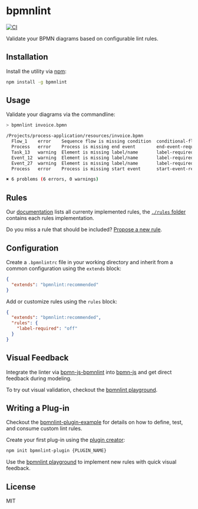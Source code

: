 # bpmnlint

[![CI](https://github.com/bpmn-io/bpmnlint/workflows/CI/badge.svg)](https://github.com/bpmn-io/bpmnlint/actions?query=workflow%3ACI)

Validate your BPMN diagrams based on configurable lint rules.


## Installation

Install the utility via [npm](https://www.npmjs.com/package/bpmnlint):

```sh
npm install -g bpmnlint
```


## Usage

Validate your diagrams via the commandline:

```sh
> bpmnlint invoice.bpmn

/Projects/process-application/resources/invoice.bpmn
  Flow_1    error    Sequence flow is missing condition  conditional-flows
  Process   error    Process is missing end event        end-event-required
  Task_13   warning  Element is missing label/name       label-required
  Event_12  warning  Element is missing label/name       label-required
  Event_27  warning  Element is missing label/name       label-required
  Process   error    Process is missing start event      start-event-required

✖ 6 problems (6 errors, 0 warnings)
```


## Rules

Our [documentation](https://github.com/bpmn-io/bpmnlint/tree/master/docs/rules#rules) lists all currenty implemented rules, the [`./rules` folder](https://github.com/bpmn-io/bpmnlint/tree/master/rules) contains each rules implementation.

Do you miss a rule that should be included? [Propose a new rule](https://github.com/bpmn-io/bpmnlint/issues/new?assignees=&labels=rules&template=NEW_RULE.md).


## Configuration

Create a `.bpmnlintrc` file in your working directory and inherit from a common configuration using the `extends` block:

```json
{
  "extends": "bpmnlint:recommended"
}
```

Add or customize rules using the `rules` block:

```json
{
  "extends": "bpmnlint:recommended",
  "rules": {
    "label-required": "off"
  }
}
```


## Visual Feedback

Integrate the linter via [bpmn-js-bpmnlint](https://github.com/bpmn-io/bpmn-js-bpmnlint) into [bpmn-js](https://github.com/bpmn-io/bpmn-js) and get direct feedback during modeling.

To try out visual validation, checkout the [bpmnlint playground](https://github.com/bpmn-io/bpmnlint-playground).


## Writing a Plug-in

Checkout the [bpmnlint-plugin-example](https://github.com/bpmn-io/bpmnlint-plugin-example) for details on how to define, test, and consume custom lint rules.

Create your first plug-in using the [plugin creator](https://github.com/nikku/create-bpmnlint-plugin):

```sh
npm init bpmnlint-plugin {PLUGIN_NAME}
```

Use the [bpmnlint playground](https://github.com/bpmn-io/bpmnlint-playground) to implement new rules with quick visual feedback.


## License

MIT
